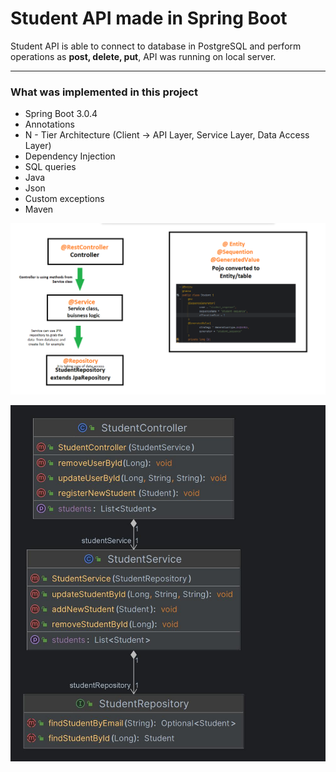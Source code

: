 # Student API made in Spring Boot
Student API is able to connect to database in PostgreSQL and perform operations as **post, delete, put**, 
API was running on local server. 


---

### What was implemented in this project

- Spring Boot 3.0.4
- Annotations
- N - Tier Architecture (Client -> API Layer, Service Layer, Data Access Layer)
- Dependency Injection
- SQL queries
- Java
- Json
- Custom exceptions
- Maven 

![img.png](img.png)


![SpringBootGetStarted.jpg](SpringBootGetStarted.jpg)